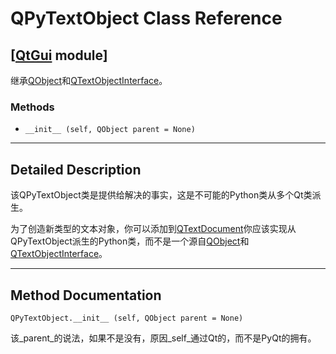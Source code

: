 # QPyTextObject Class Reference

## [[QtGui](index.htm) module]

继承[QObject](qobject.html)和[QTextObjectInterface](qtextobjectinterface.html)。

### Methods

*   `__init__ (self, QObject parent = None)`

* * *

## Detailed Description

该QPyTextObject类是提供给解决的事实，这是不可能的Python类从多个Qt类派生。

为了创造新类型的文本对象，你可以添加到[QTextDocument](qtextdocument.html)你应该实现从QPyTextObject派生的Python类，而不是一个源自[QObject](qobject.html)和[QTextObjectInterface](qtextobjectinterface.html)。

* * *

## Method Documentation

```
QPyTextObject.__init__ (self, QObject parent = None)
```

该_parent_的说法，如果不是没有，原因_self_通过Qt的，而不是PyQt的拥有。